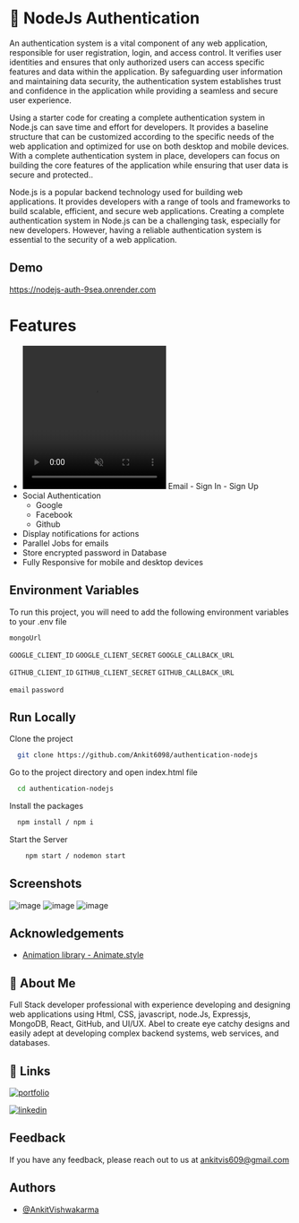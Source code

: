 # 🔐 NodeJs Authentication

An authentication system is a vital component of any web application, responsible for user registration, login, and access control. It verifies user identities and ensures that only authorized users can access specific features and data within the application. By safeguarding user information and maintaining data security, the authentication system establishes trust and confidence in the application while providing a seamless and secure user experience.

Using a starter code for creating a complete authentication system in Node.js can save time and effort for developers. It provides a baseline structure that can be customized according to the specific needs of the web application and optimized for use on both desktop and mobile devices. With a complete authentication system in place, developers can focus on building the core features of the application while ensuring that user data is secure and protected..

Node.js is a popular backend technology used for building web applications. It provides developers with a range of tools and frameworks to build scalable, efficient, and secure web applications. Creating a complete authentication system in Node.js can be a challenging task, especially for new developers. However, having a reliable authentication system is essential to the security of a web application.



## Demo

https://nodejs-auth-9sea.onrender.com
# Features

-  <video width="256" height="256" preload="none" style="background: transparent  url('https://cdn-icons-png.flaticon.com/512/6569/6569156.png') 50% 50% / fit no-repeat;" autoplay="autoplay" loop="true" muted="muted" playsinline="">
        <source src="https://cdn-icons-mp4.flaticon.com/512/6569/6569156.mp4" type="video/mp4">
    </video> 
    <source src="https://cdn-icons-mp4.flaticon.com/512/6569/6569156.mp4" type="video/mp4"> Email
    - Sign In
    - Sign Up
-  Social Authentication
    -  Google
    -  Facebook
    -  Github
- Display notifications for actions
- Parallel Jobs for emails
- Store encrypted password in Database
- Fully Responsive for mobile and desktop devices
## Environment Variables

To run this project, you will need to add the following environment variables to your .env file

`mongoUrl`

`GOOGLE_CLIENT_ID`
`GOOGLE_CLIENT_SECRET`
`GOOGLE_CALLBACK_URL`

`GITHUB_CLIENT_ID`
`GITHUB_CLIENT_SECRET`
`GITHUB_CALLBACK_URL`

`email`
`password`
## Run Locally

Clone the project

```bash
  git clone https://github.com/Ankit6098/authentication-nodejs
```

Go to the project directory and open index.html file

```bash
  cd authentication-nodejs
```

Install the packages

```bash
  npm install / npm i
```

Start the Server

```bash
    npm start / nodemon start
```
## Screenshots

![image](https://github.com/Ankit6098/authentication-nodejs/assets/92246613/4bb25f24-0664-45cf-8250-056ef8349ae1)
![image](https://github.com/Ankit6098/authentication-nodejs/assets/92246613/00f0de54-c1b0-4b3b-9dcc-2de67b58ee37)
![image](https://github.com/Ankit6098/authentication-nodejs/assets/92246613/83ed1207-a32e-45d1-9ab9-32dc002db229)


## Acknowledgements

 - [Animation library - Animate.style](https://animate.style/)


## 🚀 About Me

Full Stack developer professional with experience developing and designing web applications using Html, CSS, javascript, node.Js, Expressjs, MongoDB, React, GitHub, and UI/UX. Abel to create eye catchy designs and easily adept at developing complex backend systems, web services, and databases.


## 🔗 Links
[![portfolio](https://img.shields.io/badge/my_portfolio-000?style=for-the-badge&logo=ko-fi&logoColor=white)](https://ankithub.vercel.app/)

[![linkedin](https://img.shields.io/badge/linkedin-0A66C2?style=for-the-badge&logo=linkedin&logoColorwhite=)](https://www.linkedin.com/in/ankit-vishwakarma-6531221b0/)


## Feedback

If you have any feedback, please reach out to us at ankitvis609@gmail.com


## Authors

- [@AnkitVishwakarma](https://github.com/Ankit6098)

